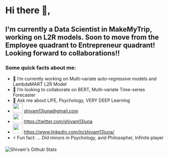 # Hi there 👋, 
## I'm currently a Data Scientist in MakeMyTrip, working on L2R models. Soon to move from the Employee quadrant to Entrepreneur quadrant! Looking forward to collaborations!! 

### Some quick facts about me:

- 🔭 I’m currently working on Multi-variate auto-regressive models and LambdaMART L2R Model
- 👯 I’m looking to collaborate on BERT, Multi-variate Time-series Forecaster
- 💬 Ask me about LIFE, Psychology, VERY DEEP Learning
-   <img src="https://cdn4.iconfinder.com/data/icons/logos-brands-in-colors/48/google-gmail-512.png" width="30" height="30"> shivam13juna@gmail.com
-   <img src="https://cdn2.iconfinder.com/data/icons/social-media-2285/512/1_Twitter3_colored_svg-512.png" width="30" height="30"> https://twitter.com/shivam13juna
-   <img src="https://cdn3.iconfinder.com/data/icons/2018-social-media-logotypes/1000/2018_social_media_popular_app_logo_linkedin-256.png" width="30" height="30">  https://www.linkedin.com/in/shivam13juna/
- ⚡ Fun fact: ... Did minors in Psychology, avid Philosopher, Infinite player



![Shivam's Github Stats](https://github-readme-stats.vercel.app/api?username=shivam13juna&count_private=true&show_icons=true&theme=radical)
